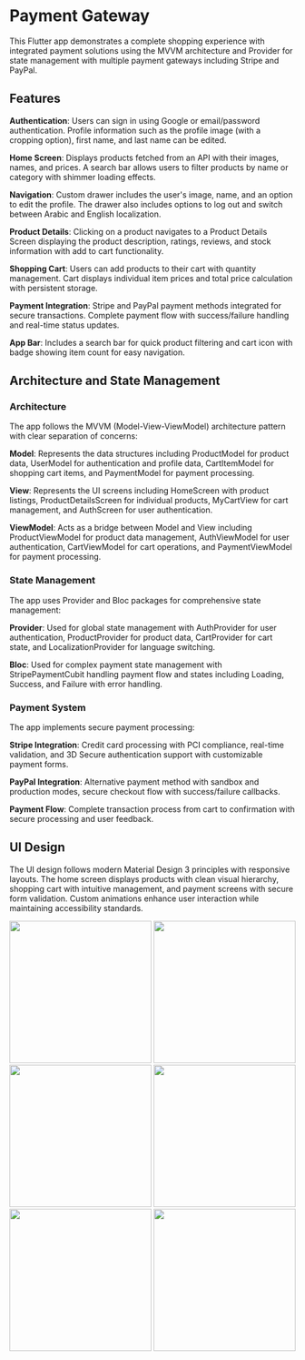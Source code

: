 # Payment Gateway
This Flutter app demonstrates a complete shopping experience with integrated payment solutions using the MVVM architecture and Provider for state management with multiple payment gateways including Stripe and PayPal.

## Features
**Authentication**: Users can sign in using Google or email/password authentication. Profile information such as the profile image (with a cropping option), first name, and last name can be edited.

**Home Screen**: Displays products fetched from an API with their images, names, and prices. A search bar allows users to filter products by name or category with shimmer loading effects.

**Navigation**: Custom drawer includes the user's image, name, and an option to edit the profile. The drawer also includes options to log out and switch between Arabic and English localization.

**Product Details**: Clicking on a product navigates to a Product Details Screen displaying the product description, ratings, reviews, and stock information with add to cart functionality.

**Shopping Cart**: Users can add products to their cart with quantity management. Cart displays individual item prices and total price calculation with persistent storage.

**Payment Integration**: Stripe and PayPal payment methods integrated for secure transactions. Complete payment flow with success/failure handling and real-time status updates.

**App Bar**: Includes a search bar for quick product filtering and cart icon with badge showing item count for easy navigation.

## Architecture and State Management
### Architecture
The app follows the MVVM (Model-View-ViewModel) architecture pattern with clear separation of concerns:

**Model**: Represents the data structures including ProductModel for product data, UserModel for authentication and profile data, CartItemModel for shopping cart items, and PaymentModel for payment processing.

**View**: Represents the UI screens including HomeScreen with product listings, ProductDetailsScreen for individual products, MyCartView for cart management, and AuthScreen for user authentication.

**ViewModel**: Acts as a bridge between Model and View including ProductViewModel for product data management, AuthViewModel for user authentication, CartViewModel for cart operations, and PaymentViewModel for payment processing.

### State Management
The app uses Provider and Bloc packages for comprehensive state management:

**Provider**: Used for global state management with AuthProvider for user authentication, ProductProvider for product data, CartProvider for cart state, and LocalizationProvider for language switching.

**Bloc**: Used for complex payment state management with StripePaymentCubit handling payment flow and states including Loading, Success, and Failure with error handling.

### Payment System
The app implements secure payment processing:

**Stripe Integration**: Credit card processing with PCI compliance, real-time validation, and 3D Secure authentication support with customizable payment forms.

**PayPal Integration**: Alternative payment method with sandbox and production modes, secure checkout flow with success/failure callbacks.

**Payment Flow**: Complete transaction process from cart to confirmation with secure processing and user feedback.

## UI Design
The UI design follows modern Material Design 3 principles with responsive layouts. The home screen displays products with clean visual hierarchy, shopping cart with intuitive management, and payment screens with secure form validation. Custom animations enhance user interaction while maintaining accessibility standards.

<img src="https://github.com/user-attachments/assets/57ae9e88-0569-4079-b026-03b9a2af7884" width="250"/>
<img src="https://github.com/user-attachments/assets/32db6fea-98e6-467f-badd-5e1c8814ddc8" width="250"/>
<img src="https://github.com/user-attachments/assets/d36217e4-41ed-4d6f-a408-419e31d7a286" width="250"/>
<img src="https://github.com/user-attachments/assets/de3e9a03-4199-45ab-a42a-5a60100cfcfb" width="250"/>
<img src="https://github.com/user-attachments/assets/069c4dcd-25a7-42b3-94ff-f246418a5534" width="250"/>
<img src="https://github.com/user-attachments/assets/e888991f-f829-43ea-8212-2162985f25aa" width="250"/>

